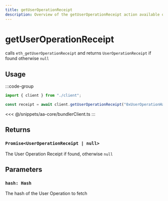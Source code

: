 ```yaml
---
title: getUserOperationReceipt
description: Overview of the getUserOperationReceipt action available on the BundlerClient
---
```



# getUserOperationReceipt

calls `eth_getUserOperationReceipt` and returns `UserOperationReceipt` if found otherwise `null`

## Usage

:::code-group

```ts [example.ts]
import { client } from "./client";

const receipt = await client.getUserOperationReceipt("0xUserOperationHash");
```

<<< @/snippets/aa-core/bundlerClient.ts
:::

## Returns

### `Promise<UserOperationReceipt | null>`

The User Operation Receipt if found, otherwise `null`

## Parameters

### `hash: Hash`

The hash of the User Operation to fetch
